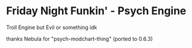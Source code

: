 # Friday Night Funkin' - Psych Engine
Troll Engine but Evil or something idk

thanks Nebula for "psych-modchart-thing" (ported to 0.6.3)